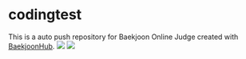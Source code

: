 # codingtest
This is a auto push repository for Baekjoon Online Judge created with [BaekjoonHub](https://github.com/BaekjoonHub/BaekjoonHub).
<img src="https://capsule-render.vercel.app/api?type=waving&color=auto&height=200&section=header&text=codingTest&fontSize=90" />
<img src="https://img.shields.io/badge/?style=flat&logo=#F7DF1E&logoColor=white"/>
